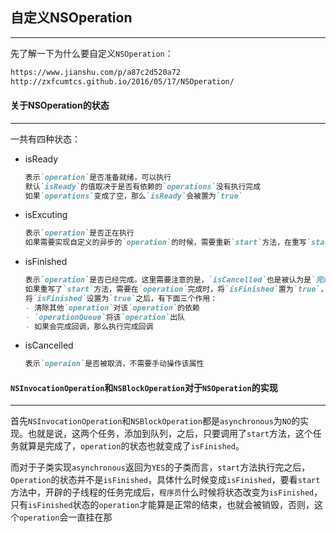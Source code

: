 ## 自定义NSOperation

--------

先了解一下为什么要自定义`NSOperation`：

```markdown
https://www.jianshu.com/p/a87c2d520a72
http://zxfcumtcs.github.io/2016/05/17/NSOperation/
```



#### 关于NSOperation的状态

-------

一共有四种状态：

- isReady

  ```markdown
  表示`operation`是否准备就绪，可以执行
  默认`isReady`的值取决于是否有依赖的`operations`没有执行完成
  如果`operations`变成了空，那么`isReady`会被置为`true`
  ```

- isExcuting

  ```markdown
  表示`operation`是否正在执行
  如果需要实现自定义的异步的`operation`的时候，需要重新`start`方法，在重写`start`方法的时候，需要正确的设置`isExcuting`值，并通过`KVO`机制抛出
  ```

  

- isFinished

  ```markdown
  表示`operation`是否已经完成。这里需要注意的是，`isCancelled`也是被认为是`完成`。
  如果重写了`start`方法，需要在`operation`完成时，将`isFinished`置为`true`，并且通过`KVO`机制，抛出`KVO`通知
  将`isFinished`设置为`true`之后，有下面三个作用：
  -	清除其他`operation`对该`operation`的依赖
  -	`operationQueue`将该`operation`出队
  -	如果会完成回调，那么执行完成回调
  ```

- isCancelled

  ```markdown
  表示`operaion`是否被取消，不需要手动操作该属性
  ```

  



#### `NSInvocationOperation`和`NSBlockOperation`对于`NSOperation`的实现

----------

首先`NSInvocationOperation`和`NSBlockOperation`都是`asynchronous`为`NO`的实现。也就是说，这两个任务，添加到队列，之后，只要调用了`start`方法，这个任务就算是完成了，`operation`的状态也就变成了`isFinished`。

而对于子类实现`asynchronous`返回为`YES`的子类而言，`start`方法执行完之后，`Operation`的状态并不是`isFinished`，具体什么时候变成`isFinished`，要看`start`方法中，开辟的子线程的任务完成后，`程序员`什么时候将状态改变为`isFinished`，只有`isFinished`状态的`operation`才能算是正常的结束，也就会被销毁，否则，这个`operation`会一直挂在那